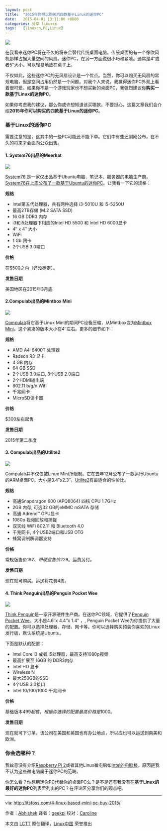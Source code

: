 ```yaml
---
layout: post
title:	"2015年你可以购买的四款基于Linux的迷你PC"
date:	2015-04-01 13:11:00 +0800 
categories:	分享 linuxcn 
tags:	[linuxcn,PC,Linux]
---
```



![](/Asserts/Images/album/201504/01/131113o0z3cq8c2miczmct.jpg)


在我看来迷你PC将在不久的将来会替代传统桌面电脑。传统桌面的有一个像吹风机那样占据大量空间的风扇。迷你PC，在另一方面说很小巧和紧凑。通常是4″或者5″大小，可以轻易地放在桌子上。


不仅如此，这些迷你PC的无风扇设计是一个优点。当然，你可以购买无风扇的常规电脑，但是空间占用仍然是一个问题。对我个人来说，我觉得迷你PC外观上看着很可爱。如果你不是一个游戏玩家也不想买新的桌面PC，我强烈建议你**购买一款基于Linux的迷你PC**。


如果你考虑我的建议，那么你或许想知道该买哪款。不要担心，这篇文章我们会介绍**2015年你可以购买的四款基于Linux的迷你PC**。


### 基于Linux的迷你PC


需要注意的是，这其中的一些PC可能还不能下单。它们中有些还刚刚公布，在不久的将来才会面向公众出售。


#### 1. System76出品的Meerkat


![](/Asserts/Images/album/201504/01/131114wu8fvszl0y6uif0i.jpg)


[System76](https://system76.com/) 是一家仅出品基于Ubuntu电脑、笔记本、服务器的电脑生产商。[System76在上周公布了一款基于Ubuntu的迷你PC](http://itsfoss.com/system76-unveils-ubuntu-based-mini-pc-meerkat/)。让我看一下它的规格：


**规格**


* Intel第五代处理器，共有两种选择 i3-5010U 和 i5-5250U
* 最高2TB存储 (M.2 SATA SSD)
* 16 GB DDR3 内存
* i3和i5处理器下相应的Intel HD 5500 和 Intel HD 6000显卡
* 4″ x 4″ 大小
* WiFi
* 1 Gb 网卡
* 2个USB 3.0端口


**价格**


在$500之内（还没确定）。


**发售日期**


美国地区在2015年3月底


#### 2.Compulab出品的Mintbox Mini


![](/Asserts/Images/album/201504/01/131114zd131mdgzffc9ghm.jpg)


[Compulab](http://www.compulab.co.il/)将它基于Linux Mint的期间PC设备压缩，从Mintbox变为[Mintbox Mini](http://itsfoss.com/mintbox-mini-compact-linux-mint-powered-pc-unveiled/)。这个紧凑的版本大小在4″左右。更多的细节如下：


**规格**


* AMD A4-6400T 处理器
* Radeon R3 显卡
* 4 GB 内存
* 64 GB SSD
* 2个USB 3.0端口, 3个USB 2.0端口
* 2个HDMI输出端
* 802.11 b/g/n Wifi
* 千兆网卡
* MicroSD读卡器


**价格**


$300左右起售


**发售日期**


2015年第二季度


#### 3. Compulab出品的Utilite2


![](/Asserts/Images/album/201504/01/131115qighyiyv55bivycy.jpg)


Compulab并不仅仅被Linux Mint所限制。它在去年12月公布了一款运行Ubuntu的ARM桌面PC。大小是3.4″x2.3″，[Utilite2](http://www.compulab.co.il/utilite-computer/web/utilite2-overview)有最适合的性价比。


**规格**


* 高通Snapdragon 600 (APQ8064) 四核 CPU 1.7GHz
* 2GB 内存, 可选32 GB的eMMC mSATA 存储
* 高通 Adreno™ GPU显卡
* 1080p 视频回放和捕捉
* 双天线 WiFi 802.11 和 Bluetooth 4.0
* 千兆网卡, 4个USB2端口和USB OTG
* 蜂窝调制解调器支持


**价格**


常规版售价$192、带硬盘售价$229。运费另付。


**发售日期**


现在就可购买。运送将花费4周。


#### 4. Think Penguin出品的Penguin Pocket Wee


![](/Asserts/Images/album/201504/01/131116ofnax2wxf1m3a3uo.jpg)


[Think Penguin](https://www.thinkpenguin.com/)是一家开源硬件生产商。在迷你PC领域，它提供了[Penguin Pocket Wee](https://www.thinkpenguin.com/gnu-linux/penguin-pocket-wee-gnu-linux-desktop)。大小是4.6″x 4.4″x 1.4″ ，, Penguin Pocket Wee为你提供了大量的配置。你可以选择处理器、存储、网卡等。你可以选择购买预装你喜欢的Linux发行版，默认系统是Ubuntu。


下面是默认的配置：


* Intel Core i3 或者 i5处理器，最高支持1080p视频
* 最高扩展至 16GB 的 DDR3内存
* Intel HD 显卡
* Wireless N
* 最大250GB的SSD
* 4个USB 3.0接口
* Intel 10/100/1000 千兆网卡


**价格**


基础版本$499起售，根据你选择的配置最高价格是$1000。


**发售日期**


现在就可下订单。该公司在美国和英国也有办公地点，所以应也可以运送到南美和欧洲。


### 你会选哪种？


我故意没有介绍[Raspberry Pi 2](http://itsfoss.com/raspberry-pi-2-specs/)或者其他Linux微电脑如[Intel的电脑棒](http://itsfoss.com/intels-compute-stick/)。原因是我不认为这些微电脑属于迷你PC的范畴。


你怎么看？你想用迷你PC代替你的桌面PC么？是不是还有我没有在**基于Linux的最好的迷你PC**列表里列出的PC？在评论区分享你们的观点吧。




---


via: <http://itsfoss.com/4-linux-based-mini-pc-buy-2015/>


作者：[Abhishek](http://itsfoss.com/author/abhishek/) 译者：[geekpi](https://github.com/geekpi) 校对：[Caroline](https://github.com/carolinewuyan)


本文由 [LCTT](https://github.com/LCTT/TranslateProject) 原创翻译，[Linux中国](http://linux.cn/) 荣誉推出
